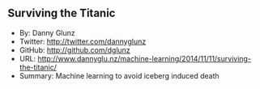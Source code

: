 ## Surviving the Titanic

* By: Danny Glunz
* Twitter: http://twitter.com/dannyglunz
* GitHub: http://github.com/dglunz
* URL: http://www.dannyglu.nz/machine-learning/2014/11/11/surviving-the-titanic/
* Summary: Machine learning to avoid iceberg induced death


